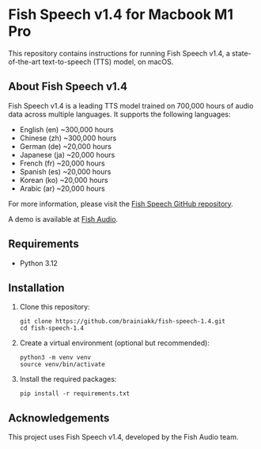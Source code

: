 # Fish Speech v1.4 for Macbook M1 Pro

This repository contains instructions for running Fish Speech v1.4, a state-of-the-art text-to-speech (TTS) model, on macOS.

## About Fish Speech v1.4

Fish Speech v1.4 is a leading TTS model trained on 700,000 hours of audio data across multiple languages. It supports the following languages:

- English (en) ~300,000 hours
- Chinese (zh) ~300,000 hours
- German (de) ~20,000 hours
- Japanese (ja) ~20,000 hours
- French (fr) ~20,000 hours
- Spanish (es) ~20,000 hours
- Korean (ko) ~20,000 hours
- Arabic (ar) ~20,000 hours

For more information, please visit the [Fish Speech GitHub repository](https://github.com/fishaudio/fish-speech).

A demo is available at [Fish Audio](https://fish-audio.com/).

## Requirements

- Python 3.12

## Installation

1. Clone this repository:
   ```
   git clone https://github.com/brainiakk/fish-speech-1.4.git
   cd fish-speech-1.4
   ```

2. Create a virtual environment (optional but recommended):
   ```
   python3 -m venv venv
   source venv/bin/activate
   ```

3. Install the required packages:
   ```
   pip install -r requirements.txt
   ```


## Acknowledgements

This project uses Fish Speech v1.4, developed by the Fish Audio team.